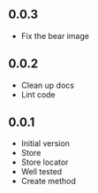 ## 0.0.3

- Fix the bear image

## 0.0.2

- Clean up docs
- Lint code

## 0.0.1

- Initial version
- Store
- Store locator
- Well tested
- Create method
